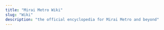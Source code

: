 ```yaml
---
title: "Mirai Metro Wiki"
slug: "Wiki"
description: "the official encyclopedia for Mirai Metro and beyond"
---
```



